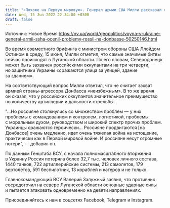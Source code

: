 ```yaml
---
title: "«Похоже на Первую мировую». Генерал армии США Милли рассказал о проблемах России на Донбассе"
date: Wed, 15 Jun 2022 22:34:00 +0300
draft: false
---
```

Источник: Новое Время https://nv.ua/world/geopolitics/voyna-v-ukraine-general-armii-ssha-ocenil-problemy-rossii-na-donbasse-50250146.html


 Во время совместного брифинга с министром обороны США Ллойдом Остином в среду, 15 июня, Милли отметил, что самые значимые битвы сейчас происходят в Луганской области. По его словам, Северодонецк может быть захвачен российскими оккупантами на три четверти, но защитники Украины «сражаются улица за улицей, здание за зданием».

На соответствующий вопрос Милли ответил, что не считает захват армией страны-агрессора Донбасса «неизбежным». В то же время он сказал, что у российских оккупантов значительное преимущество по количеству артиллерии и дальности стрельбы.

"…Но россияне столкнулись со множеством проблем — у них проблемы с командованием и контролем, логистикой, проблемы с моральным духом, руководством и широкий спектр прочих проблем. Украинцы сражаются героически… Россияне продвигаются [на Донбассе] очень медленно, идет очень тяжелая война на истощение, практически как в Первой мировой войне. И россияне несут огромные потери", — добавил он.

 По данным Генштаба ВСУ, с начала полномасштабного вторжения в Украину Россия потеряла более 32,7 тыс. человек личного состава, 1440 танков, 722 артиллерийские системы, 213 самолетов, 179 вертолетов, 591 беспилотник, 13 кораблей и катеров и не только.

Главнокомандующий ВСУ Валерий Залужный заявил, что противник сосредоточил на севере Луганской области основные ударные силы и пытается атаковать одновременно на девяти направлениях.

Присоединяйтесь к нам в соцсетях Facebook, Telegram и Instagram.
